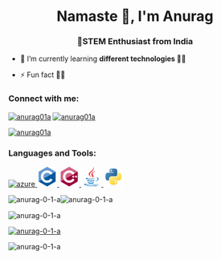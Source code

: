 <h1 align="center">Namaste 🙏, I'm Anurag</h1>
<h3 align="center">🤖STEM Enthusiast from India</h3>

- 🌱 I’m currently learning **different technologies 🧑‍💻**

- ⚡ Fun fact **🧘‍♂️**

<h3 align="left">Connect with me:</h3>
<p align="left">
<a href="https://twitter.com/anurag01a" target="blank"><img align="center" src="https://raw.githubusercontent.com/rahuldkjain/github-profile-readme-generator/master/src/images/icons/Social/twitter.svg" alt="anurag01a" height="30" width="40" /></a>
<a href="https://linkedin.com/in/anurag01a" target="blank"><img align="center" src="https://raw.githubusercontent.com/rahuldkjain/github-profile-readme-generator/master/src/images/icons/Social/linked-in-alt.svg" alt="anurag01a" height="30" width="40" /></a>
</p>

<p align="left"> <a href="https://twitter.com/anurag01a" target="blank"><img src="https://img.shields.io/twitter/follow/anurag01a?logo=twitter&style=for-the-badge" alt="anurag01a" /></a> </p>

<h3 align="left">Languages and Tools:</h3>
<p align="left"> <a href="https://azure.microsoft.com/en-in/" target="_blank" rel="noreferrer"> <img src="https://www.vectorlogo.zone/logos/microsoft_azure/microsoft_azure-icon.svg" alt="azure" width="40" height="40"/> </a> <a href="https://www.cprogramming.com/" target="_blank" rel="noreferrer"> <img src="https://raw.githubusercontent.com/devicons/devicon/master/icons/c/c-original.svg" alt="c" width="40" height="40"/> </a> <a href="https://www.w3schools.com/cpp/" target="_blank" rel="noreferrer"> <img src="https://raw.githubusercontent.com/devicons/devicon/master/icons/cplusplus/cplusplus-original.svg" alt="cplusplus" width="40" height="40"/> </a> <a href="https://www.java.com" target="_blank" rel="noreferrer"> <img src="https://raw.githubusercontent.com/devicons/devicon/master/icons/java/java-original.svg" alt="java" width="40" height="40"/> </a> <a href="https://www.python.org" target="_blank" rel="noreferrer"> <img src="https://raw.githubusercontent.com/devicons/devicon/master/icons/python/python-original.svg" alt="python" width="40" height="40"/> </a> </p>

<p><img align="left" src="https://github-readme-stats.vercel.app/api/top-langs?username=anurag-0-1-a&no-bg=true&show_icons=true&theme=github_dark&hide_border=true&locale=en&layout=compact" alt="anurag-0-1-a" /></p>

<p>&nbsp;<img align="left" src="https://github-readme-stats.vercel.app/api?username=anurag-0-1-a&no-bg=true&show_icons=true&theme=github_dark&hide_border=true&locale=en" alt="anurag-0-1-a" /></p>

<p><img align="center" src="https://github-readme-streak-stats.herokuapp.com/?user=Anurag-0-1-A&theme=github-dark-blue&hide_border=true" alt="anurag-0-1-a" /></p>

<p align="left"> <a href="https://github.com/ryo-ma/github-profile-trophy"><img src="https://github-profile-trophy.vercel.app/?username=anurag-0-1-a&no-bg=true" alt="anurag-0-1-a" /></a> </p>

<p align="left"> <img src="https://komarev.com/ghpvc/?username=anurag-0-1-a&label=Profile%20views&color=0e75b6&style=flat" alt="anurag-0-1-a" /> </p>
